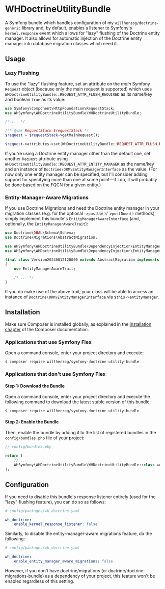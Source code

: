 # WHDoctrineUtilityBundle
 A Symfony bundle which handles configuration of my `willherzog/doctrine-generic` library and, by default, enables a listener to Symfony's `kernel.response` event which allows for "lazy" flushing of the Doctrine entity manager. It also allows for automatic injection of the Doctrine entity manager into database migration classes which need it.

## Usage

### Lazy Flushing

 To use the "lazy" flushing feature, set an attribute on the *main* Symfony `Request` object (because only the main request is supported) which uses `WHDoctrineUtilityBundle::REQUEST_ATTR_FLUSH_REQUIRED` as its name/key and boolean `true` as its value:

```php
use Symfony\Component\HttpFoundation\RequestStack;
use WHSymfony\WHDoctrineUtilityBundle\WHDoctrineUtilityBundle;

/* ... */

/** @var RequestStack $requestStack */
$request = $requestStack->getMainRequest();

$request->attributes->set(WHDoctrineUtilityBundle::REQUEST_ATTR_FLUSH_REQUIRED, true);
```

 If you're using a Doctrine entity manager other than the default one, set another `Request` attribute using `WHDoctrineUtilityBundle::REQUEST_ATTR_ENTITY_MANAGER` as the name/key and an instance of `Doctrine\ORM\EntityManagerInterface` as the value.
 (For now only one entity manager can be specified, but I'll consider adding support for specifying more than one at some point—if I do, it will probably be done based on the FQCN for a given entity.)

### Entity-Manager-Aware Migrations

If you use Doctrine Migrations and need the Doctrine entity manager in your migration classes (e.g. for the optional `->postUp()`/`->postDown()` methods), simply implement this bundle's `EntityManagerAwareInterface` (and, optionally, the `EntityManagerAwareTrait`):

```php
use Doctrine\DBAL\Schema\Schema;
use Doctrine\Migrations\AbstractMigration;

use WHSymfony\WHDoctrineUtilityBundle\DependencyInjection\EntityManagerAwareInterface;
use WHSymfony\WHDoctrineUtilityBundle\DependencyInjection\EntityManagerAwareTrait;

final class Version20240812120000 extends AbstractMigration implements EntityManagerAwareInterface
{
	use EntityManagerAwareTrait;

    /* ... */
}
```

If you do make use of the above trait, your class will be able to access an instance of `Doctrine\ORM\EntityManagerInterface` via `$this->entityManager`.

## Installation

Make sure Composer is installed globally, as explained in the
[installation chapter](https://getcomposer.org/doc/00-intro.md)
of the Composer documentation.

### Applications that use Symfony Flex

Open a command console, enter your project directory and execute:

```console
$ composer require willherzog/symfony-doctrine-utility-bundle
```

### Applications that don't use Symfony Flex

#### Step 1: Download the Bundle

Open a command console, enter your project directory and execute the
following command to download the latest stable version of this bundle:

```console
$ composer require willherzog/symfony-doctrine-utility-bundle
```

#### Step 2: Enable the Bundle

Then, enable the bundle by adding it to the list of registered bundles
in the `config/bundles.php` file of your project:

```php
// config/bundles.php

return [
    // ...
    WHSymfony\WHDoctrineUtilityBundle\WHDoctrineUtilityBundle::class => ['all' => true],
];
```

## Configuration

If you need to disable this bundle's response listener entirely (used for the "lazy" flushing feature), you can do so as follows:

```yaml
# config/packages/wh_doctrine.yaml

wh_doctrine:
    enable_kernel_response_listener: false
```

Similarly, to disable the entity-manager-aware migrations feature, do the following:

```yaml
# config/packages/wh_doctrine.yaml

wh_doctrine:
    enable_entity_manager_aware_migrations: false
```

However, if you don't have doctrine/migrations (or doctrine/doctrine-migrations-bundle) as a dependency of your project, this feature won't be enabled regardless of this setting.
